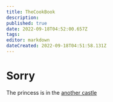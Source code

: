```yaml
---
title: TheCookBook
description: 
published: true
date: 2022-09-18T04:52:00.657Z
tags: 
editor: markdown
dateCreated: 2022-09-18T04:51:58.131Z
---
```


# Sorry
The princess is in the [another castle](/"Cookbook")